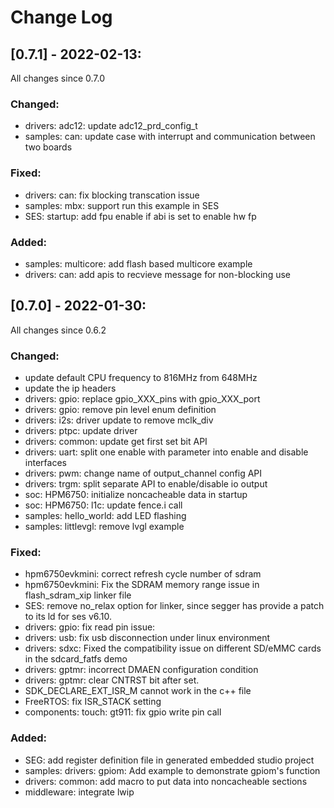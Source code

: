 # Change Log

## [0.7.1] - 2022-02-13:

All changes since 0.7.0

### Changed:
  - drivers: adc12: update adc12_prd_config_t
  - samples: can: update case with interrupt and communication between two boards

### Fixed:
  - drivers: can: fix blocking transcation issue
  - samples: mbx: support run this example in SES
  - SES: startup: add fpu enable if abi is set to enable hw fp

### Added:
  - samples: multicore: add flash based multicore example
  - drivers: can: add apis to recvieve message for non-blocking use

## [0.7.0] - 2022-01-30:

All changes since 0.6.2

### Changed:
  - update default CPU frequency to 816MHz from 648MHz
  - update the ip headers
  - drivers: gpio: replace gpio_XXX_pins with gpio_XXX_port
  - drivers: gpio: remove pin level enum definition
  - drivers: i2s: driver update to remove mclk_div
  - drivers: ptpc: update driver
  - drivers: common: update get first set bit API
  - drivers: uart: split one enable with parameter into enable and disable interfaces
  - drivers: pwm: change name of output_channel config API
  - drivers: trgm: split separate API to enable/disable io output
  - soc: HPM6750: initialize noncacheable data in startup
  - soc: HPM6750: l1c: update fence.i call
  - samples: hello_world: add LED flashing
  - samples: littlevgl: remove lvgl example

### Fixed:
  - hpm6750evkmini: correct refresh cycle number of sdram
  - hpm6750evkmini: Fix the SDRAM memory range issue in flash_sdram_xip linker file
  - SES: remove no_relax option for linker, since segger has provide a patch to its ld for ses v6.10.
  - drivers: gpio: fix read pin issue:
  - drivers: usb: fix usb disconnection under linux environment
  - drivers: sdxc: Fixed the compatibility issue on different SD/eMMC cards in the sdcard_fatfs demo
  - drivers: gptmr: incorrect DMAEN configuration condition
  - drivers: gptmr: clear CNTRST bit after set.
  - SDK_DECLARE_EXT_ISR_M cannot work in the c++ file
  - FreeRTOS: fix ISR_STACK setting
  - components: touch: gt911: fix gpio write pin call

### Added:
  - SEG: add register definition file in generated embedded studio project
  - samples: drivers: gpiom: Add example to demonstrate gpiom's function
  - drivers: common: add macro to put data into noncacheable sections
  - middleware: integrate lwip
